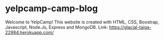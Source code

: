 # yelpcamp-camp-blog
Welcome to YelpCamp! This website is created with HTML, CSS, Boostrap, Javascript, Node.Js, Express and MongoDB. 
Link: https://glacial-taiga-22984.herokuapp.com/
